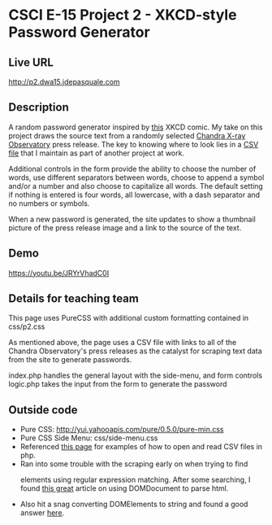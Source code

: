 # CSCI E-15 Project 2 - XKCD-style Password Generator

## Live URL
<http://p2.dwa15.jdepasquale.com>

## Description
A random password generator inspired by [this](http://xkcd.com/936/) XKCD comic.
My take on this project draws the source text from a randomly selected [Chandra
X-ray Observatory](http://chandra.si.edu) press release. The key to knowing where
to look lies in a [CSV file](https://github.com/depasq/chandra_skymap/blob/master/cxc_sources.csv)
that I maintain as part of another project at work.

Additional controls in the form provide the ability to choose the number of words,
use different separators between words, choose to append a symbol and/or a number and
also choose to capitalize all words. The default setting if nothing is entered is
four words, all lowercase, with a dash separator and no numbers or symbols.

When a new password is generated, the site updates to show a thumbnail picture of
the press release image and a link to the source of the text.  


## Demo
https://youtu.be/JRYrVhadC0I

## Details for teaching team
This page uses PureCSS with additional custom formatting contained in css/p2.css

As mentioned above, the page uses a CSV file with links to all of the Chandra
Observatory's press releases as the catalyst for scraping text data from the site
to generate passwords.  

index.php handles the general layout with the side-menu, and form controls
logic.php takes the input from the form to generate the password

## Outside code
* Pure CSS: http://yui.yahooapis.com/pure/0.5.0/pure-min.css
* Pure CSS Side Menu: css/side-menu.css
* Referenced [this page](http://www.codedevelopr.com/articles/reading-csv-files-into-php-array/)
for examples of how to open and read CSV files in php.
* Ran into some trouble with the scraping early on when trying to find <p> elements
using regular expression matching. After some searching, I found [this great](http://blog.cnizz.com/2012/10/12/scrape-faster-with-php-domdocument-and-safely-with-tor/)
article on using DOMDocument to parse html.
* Also hit a snag converting DOMElements to string and found a good answer [here](http://stackoverflow.com/questions/8964674/php-domdocument-how-to-convert-node-value-to-string).
